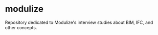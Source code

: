 # modulize
Repository dedicated to Modulize's interview studies about BIM, IFC, and other concepts.
